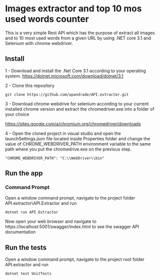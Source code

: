 # Images extractor and top 10 mos used words counter

This is a very simple Rest API which has the purpose of extract all images and to 10 most used words from a given URL by using .NET core 3.1 and Selenium with chrome webdriver.


## Install
1 - Download and install the .Net Core 3.1 according to your operating system.
https://dotnet.microsoft.com/download/dotnet/3.1

2 - Clone this repository

    git clone https://github.com/apandrade/API.extractor.git

3 - Download chrome webdrive for selenium according to your current installed chrome version and extract the chromedriver.exe into a folder of your choice

https://sites.google.com/a/chromium.org/chromedriver/downloads

4 - Open the cloned project in visual studio and open the launchSettings.json file located inside Properties folder and change the value of CHROME_WEBDRIVER_PATH environment variable to the same path where you put the chromedrive.exe on the previous step.
    
    "CHROME_WEBDRIVER_PATH": "C:\\WebDriver\\bin"
## Run the app
### Command Prompt
Open a window command prompt, navigate to the project folder API.extractor\API.Extractor and run 
    
    dotnet run API.Extractor

Now open your web browser and navigate to https://localhost:5001/swagger/index.html to see the swagger API documentation


## Run the tests

Open a window command prompt, navigate to the project root folder API.extractor and run

    dotnet test UnitTests